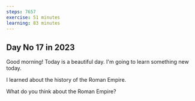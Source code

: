 ```yaml
---
steps: 7657
exercise: 51 minutes
learning: 83 minutes
---
```

## Day No 17 in 2023
Good morning! Today is a beautiful day.
I'm going to learn something new today.

I learned about the history of the Roman Empire.

What do you think about the Roman Empire?
